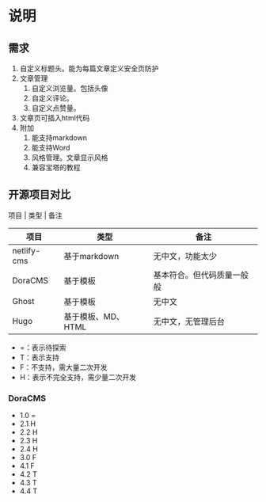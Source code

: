 # 说明

## 需求

1. 自定义标题头。能为每篇文章定义安全页防护
2. 文章管理
   1. 自定义浏览量。包括头像
   2. 自定义评论。
   3. 自定义点赞量。
3. 文章页可插入html代码
4. 附加
   1. 能支持markdown
   2. 能支持Word
   3. 风格管理。文章显示风格
   4. 兼容宝塔的教程

## 开源项目对比

项目 | 类型 | 备注

| 项目 | 类型 | 备注 |
| -- | -- | -- |
| netlify-cms | 基于markdown | 无中文，功能太少 |
| DoraCMS | 基于模板 | 基本符合。但代码质量一般般 |
| Ghost | 基于模板 | 无中文 |
| Hugo | 基于模板、MD、HTML | 无中文，无管理后台 |

* =：表示待探索
* T：表示支持
* F：不支持，需大量二次开发
* H：表示不完全支持，需少量二次开发

### DoraCMS

* 1.0 =
* 2.1 H
* 2.2 H
* 2.3 H
* 2.4 H
* 3.0 F
* 4.1 F
* 4.2 T
* 4.3 T
* 4.4 T
